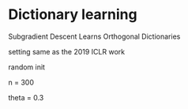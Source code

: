 # Dictionary learning

Subgradient Descent Learns Orthogonal Dictionaries

setting same as the 2019 ICLR work

random init

n = 300

theta = 0.3